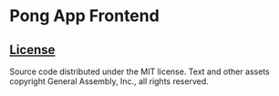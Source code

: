 # Pong App Frontend

## [License](LICENSE)

Source code distributed under the MIT license. Text and other assets copyright
General Assembly, Inc., all rights reserved.
